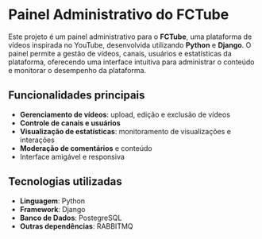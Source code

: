 # Painel Administrativo do FCTube

Este projeto é um painel administrativo para o **FCTube**, uma plataforma de vídeos inspirada no YouTube, desenvolvida utilizando **Python** e **Django**. O painel permite a gestão de vídeos, canais, usuários e estatísticas da plataforma, oferecendo uma interface intuitiva para administrar o conteúdo e monitorar o desempenho da plataforma.

## Funcionalidades principais

- **Gerenciamento de vídeos**: upload, edição e exclusão de vídeos
- **Controle de canais e usuários**
- **Visualização de estatísticas**: monitoramento de visualizações e interações
- **Moderação de comentários** e conteúdo
- Interface amigável e responsiva

## Tecnologias utilizadas

- **Linguagem**: Python
- **Framework**: Django
- **Banco de Dados**: PostegreSQL
- **Outras dependências**: RABBITMQ
